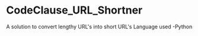 # CodeClause_URL_Shortner
A solution to convert lengthy URL's into short URL's
Language used -Python
